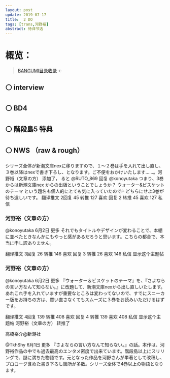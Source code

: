 ```yaml
---
layout: post
update: 2019-07-17
title:  2 DO
tags: [trans,河野裕]
abstract: 待译节选
---
```

# 概览：
> [BANGUMI目录收录](https://bgm.tv/index/27246) <-
## ⚪ interview
## ⚪ BD4
## ⚪ 階段島5 特典
## ⚪ NWS （raw & rough）
シリーズ全体が新潮文庫nexに移りますので、１〜２巻は手を入れて出し直し、３巻以降はnexで書き下ろし、となります。ご不便をおかけいたします……。河野裕（文章の方） 添加了，
ると
@RUTO_869
回复 @konoyutaka
つまり、3巻からは新潮文庫nex からの出版ということでしょうか？
ウォーター&ビスケットのテーマ という題名も個人的にとても気に入っていたので💦
どちらにせよ3巻が待ち遠しいです。
翻译推文
2回复 45 转推 127 喜欢
回复 2   转推 45   喜欢 127   私信

### 河野裕（文章の方）
@konoyutaka
 6月2日
更多
それでもタイトルやデザインが変わることで、本棚に並べたときなんかにもやっと感があるだろうと思います。こちらの都合で、本当に申し訳ありません。

翻译推文
3回复 26 转推 146 喜欢
回复 3   转推 26   喜欢 146   私信
显示这个主题帖

### 河野裕（文章の方）
@konoyutaka
 6月2日
更多
『ウォーター＆ビスケットのテーマ』を、『さよならの言い方なんて知らない。』に改題して、新潮文庫nexから出し直しいたします。
あれこれ手を入れていますが重要なところは変わってないので、すでにスニーカー版をお持ちの方は、買い直さなくてもスムーズに３巻をお読みいただけるはずです。

翻译推文
4回复 139 转推 408 喜欢
回复 4   转推 139   喜欢 408   私信
显示这个主题帖
 河野裕（文章の方） 转推了

高橋裕介@新潮社

@TkhShy
 6月1日
更多
『さよならの言い方なんて知らない。』の話。本作は、河野裕作品の中でも過去最高のエンタメ密度で出来ています。階段島以上にスリリングで、謎に満ちた物語です。元となった作品を河野さんが単著として改稿し、プロローグ含めた書き下ろし箇所が多数。シリーズ全体で4巻以上の物語となります。